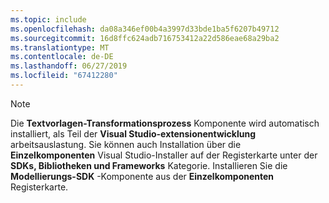 ```yaml
---
ms.topic: include
ms.openlocfilehash: da08a346ef00b4a3997d33bde1ba5f6207b49712
ms.sourcegitcommit: 16d8ffc624adb716753412a22d586eae68a29ba2
ms.translationtype: MT
ms.contentlocale: de-DE
ms.lasthandoff: 06/27/2019
ms.locfileid: "67412280"
---
```

> [!NOTE]
> Die **Textvorlagen-Transformationsprozess** Komponente wird automatisch installiert, als Teil der **Visual Studio-extensionentwicklung** arbeitsauslastung. Sie können auch Installation über die **Einzelkomponenten** Visual Studio-Installer auf der Registerkarte unter der **SDKs, Bibliotheken und Frameworks** Kategorie. Installieren Sie die **Modellierungs-SDK** -Komponente aus der **Einzelkomponenten** Registerkarte.
